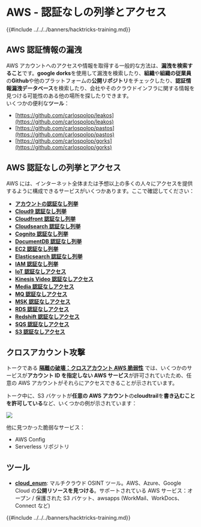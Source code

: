 # AWS - 認証なしの列挙とアクセス

{{#include ../../../banners/hacktricks-training.md}}

## AWS 認証情報の漏洩

AWS アカウントへのアクセスや情報を取得する一般的な方法は、**漏洩を検索すること**です。**google dorks**を使用して漏洩を検索したり、**組織**や**組織の従業員**の**Github**や他のプラットフォームの**公開リポジトリ**をチェックしたり、**認証情報漏洩データベース**を検索したり、会社やそのクラウドインフラに関する情報を見つける可能性のある他の場所を探したりできます。\
いくつかの便利な**ツール**：

- [https://github.com/carlospolop/leakos](https://github.com/carlospolop/leakos)
- [https://github.com/carlospolop/pastos](https://github.com/carlospolop/pastos)
- [https://github.com/carlospolop/gorks](https://github.com/carlospolop/gorks)

## AWS 認証なしの列挙とアクセス

AWS には、インターネット全体または予想以上の多くの人々にアクセスを提供するように構成できるサービスがいくつかあります。ここで確認してください：

- [**アカウントの認証なし列挙**](aws-accounts-unauthenticated-enum.md)
- [**Cloud9 認証なし列挙**](https://github.com/carlospolop/hacktricks-cloud/blob/master/pentesting-cloud/aws-security/aws-unauthenticated-enum-access/broken-reference/README.md)
- [**Cloudfront 認証なし列挙**](aws-cloudfront-unauthenticated-enum.md)
- [**Cloudsearch 認証なし列挙**](https://github.com/carlospolop/hacktricks-cloud/blob/master/pentesting-cloud/aws-security/aws-unauthenticated-enum-access/broken-reference/README.md)
- [**Cognito 認証なし列挙**](aws-cognito-unauthenticated-enum.md)
- [**DocumentDB 認証なし列挙**](aws-documentdb-enum.md)
- [**EC2 認証なし列挙**](aws-ec2-unauthenticated-enum.md)
- [**Elasticsearch 認証なし列挙**](aws-elasticsearch-unauthenticated-enum.md)
- [**IAM 認証なし列挙**](aws-iam-and-sts-unauthenticated-enum.md)
- [**IoT 認証なしアクセス**](aws-iot-unauthenticated-enum.md)
- [**Kinesis Video 認証なしアクセス**](aws-kinesis-video-unauthenticated-enum.md)
- [**Media 認証なしアクセス**](aws-media-unauthenticated-enum.md)
- [**MQ 認証なしアクセス**](aws-mq-unauthenticated-enum.md)
- [**MSK 認証なしアクセス**](aws-msk-unauthenticated-enum.md)
- [**RDS 認証なしアクセス**](aws-rds-unauthenticated-enum.md)
- [**Redshift 認証なしアクセス**](aws-redshift-unauthenticated-enum.md)
- [**SQS 認証なしアクセス**](aws-sqs-unauthenticated-enum.md)
- [**S3 認証なしアクセス**](aws-s3-unauthenticated-enum.md)

## クロスアカウント攻撃

トークである [**隔離の破壊：クロスアカウント AWS 脆弱性**](https://www.youtube.com/watch?v=JfEFIcpJ2wk) では、いくつかのサービスが**アカウント ID を指定しない AWS サービス**が許可されていたため、任意の AWS アカウントがそれらにアクセスできることが示されています。

トーク中に、S3 バケットが**任意の AWS アカウント**の**cloudtrail**を**書き込むことを許可している**など、いくつかの例が示されています：

![](<../../../images/image (260).png>)

他に見つかった脆弱なサービス：

- AWS Config
- Serverless リポジトリ

## ツール

- [**cloud_enum**](https://github.com/initstring/cloud_enum): マルチクラウド OSINT ツール。AWS、Azure、Google Cloud の**公開リソースを見つける**。サポートされている AWS サービス：オープン / 保護された S3 バケット、awsapps (WorkMail、WorkDocs、Connect など)

{{#include ../../../banners/hacktricks-training.md}}
